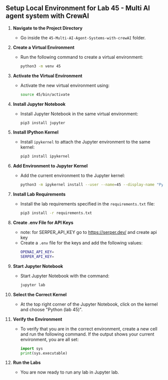 ## Setup Local Environment for Lab 45 - Multi AI agent system with CrewAI

1. **Navigate to the Project Directory**
   - Go inside the `45-Multi-AI-Agent-Systems-with-crewAI` folder.

2. **Create a Virtual Environment**
   - Run the following command to create a virtual environment:
     ```sh
     python3 -m venv 45
     ```

3. **Activate the Virtual Environment**
   - Activate the new virtual environment using:
     ```sh
     source 45/bin/activate
     ```

4. **Install Jupyter Notebook**
   - Install Jupyter Notebook in the same virtual environment:
     ```sh
     pip3 install jupyter
     ```

5. **Install IPython Kernel**
   - Install `ipykernel` to attach the Jupyter environment to the same kernel:
     ```sh
     pip3 install ipykernel
     ```

6. **Add Environment to Jupyter Kernel**
   - Add the current environment to the Jupyter kernel:
     ```sh
     python3 -m ipykernel install --user --name=45 --display-name "Python (lab 45)"
     ```

7. **Install Lab Requirements**
   - Install the lab requirements specified in the `requirements.txt` file:
     ```sh
     pip3 install -r requirements.txt
     ```

8. **Create .env File for API Keys**
   - note: for SERPER_API_KEY go to https://serper.dev/ and create api key
   - Create a `.env` file for the keys and add the following values:
     ```sh
     OPENAI_API_KEY=
     SERPER_API_KEY=
     ```
9. **Start Jupyter Notebook**
   - Start Jupyter Notebook with the command:
     ```sh
     jupyter lab
     ```

10. **Select the Correct Kernel**
    - At the top right corner of the Jupyter Notebook, click on the kernel and choose "Python (lab 45)".

11. **Verify the Environment**
    - To verify that you are in the correct environment, create a new cell and run the following command. If the output shows your current environment, you are all set:
      ```python
      import sys
      print(sys.executable)
      ```

12. **Run the Labs**
    - You are now ready to run any lab in Jupyter lab.